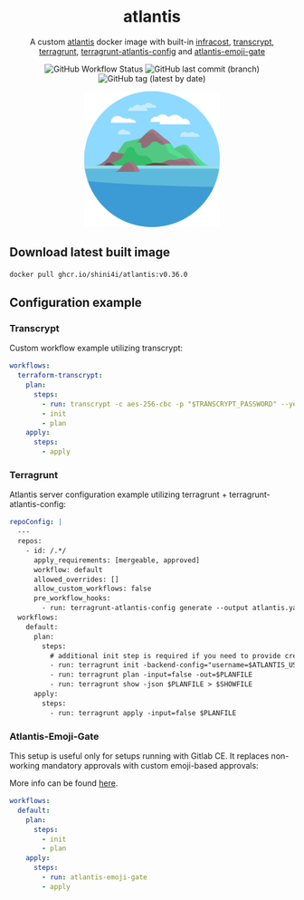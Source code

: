 <div align="center">

# atlantis
A custom [atlantis](https://github.com/runatlantis/atlantis) docker image with built-in [infracost](https://github.com/infracost/infracost), [transcrypt](https://github.com/elasticdog/transcrypt), [terragrunt](https://github.com/gruntwork-io/terragrunt), [terragrunt-atlantis-config](https://github.com/transcend-io/terragrunt-atlantis-config) and [atlantis-emoji-gate](https://github.com/shini4i/atlantis-emoji-gate)

![GitHub Workflow Status](https://img.shields.io/github/actions/workflow/status/shini4i/docker-atlantis/build-and-publish.yml?branch=main&style=flat-square)
![GitHub last commit (branch)](https://img.shields.io/github/last-commit/shini4i/docker-atlantis/main?style=flat-square)
![GitHub tag (latest by date)](https://img.shields.io/github/v/tag/shini4i/docker-atlantis?style=flat-square)

<img src="https://raw.githubusercontent.com/runatlantis/atlantis/main/runatlantis.io/public/hero.png" alt="Showcase">
</div>

## Download latest built image
```bash
docker pull ghcr.io/shini4i/atlantis:v0.36.0
```

## Configuration example
### Transcrypt
Custom workflow example utilizing transcrypt:
```yaml
workflows:
  terraform-transcrypt:
    plan:
      steps:
        - run: transcrypt -c aes-256-cbc -p "$TRANSCRYPT_PASSWORD" --yes || transcrypt -c aes-256-cbc -p "$TRANSCRYPT_PASSWORD" --upgrade --yes
        - init
        - plan
    apply:
      steps:
        - apply
```
### Terragrunt
Atlantis server configuration example utilizing terragrunt + terragrunt-atlantis-config:
```yaml
repoConfig: |
  ---
  repos:
    - id: /.*/
      apply_requirements: [mergeable, approved]
      workflow: default
      allowed_overrides: []
      allow_custom_workflows: false
      pre_workflow_hooks:
        - run: terragrunt-atlantis-config generate --output atlantis.yaml --autoplan
  workflows:
    default:
      plan:
        steps: 
          # additional init step is required if you need to provide credentials for backend config
          - run: terragrunt init -backend-config="username=$ATLANTIS_USER" -backend-config="password=$ATLANTIS_TOKEN"
          - run: terragrunt plan -input=false -out=$PLANFILE
          - run: terragrunt show -json $PLANFILE > $SHOWFILE
      apply:
        steps:
          - run: terragrunt apply -input=false $PLANFILE
```

### Atlantis-Emoji-Gate

This setup is useful only for setups running with Gitlab CE. It replaces non-working mandatory approvals with custom emoji-based approvals:

More info can be found [here](https://github.com/shini4i/atlantis-emoji-gate).

```yaml
workflows:
  default:
    plan:
      steps:
        - init
        - plan
    apply:
      steps:
        - run: atlantis-emoji-gate
        - apply
```
